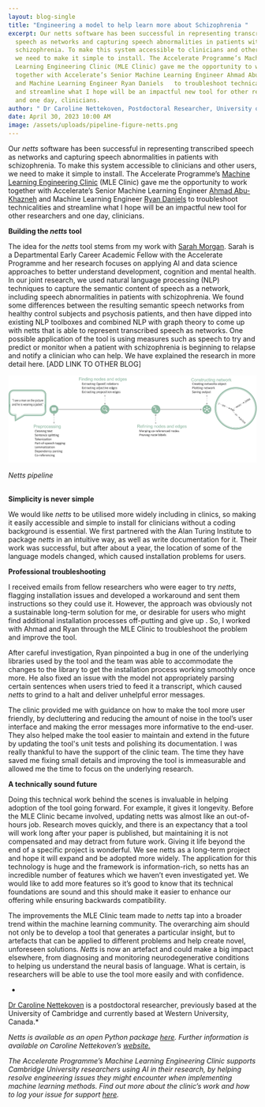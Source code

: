 ```yaml
---
layout: blog-single
title: "Engineering a model to help learn more about Schizophrenia "
excerpt: Our netts software has been successful in representing transcribed
  speech as networks and capturing speech abnormalities in patients with
  schizophrenia. To make this system accessible to clinicians and other users,
  we need to make it simple to install. The Accelerate Programme’s Machine
  Learning Engineering Clinic (MLE Clinic) gave me the opportunity to work
  together with Accelerate’s Senior Machine Learning Engineer Ahmad Abu-Khazneh
  and Machine Learning Engineer Ryan Daniels   to troubleshoot technicalities
  and streamline what I hope will be an impactful new tool for other researchers
  and one day, clinicians.
author: " Dr Caroline Nettekoven, Postdoctoral Researcher, University of Cambridge  "
date: April 30, 2023 10:00 AM
image: /assets/uploads/pipeline-figure-netts.png
---
```

Our *netts* software has been successful in representing transcribed speech as networks and capturing speech abnormalities in patients with schizophrenia. To make this system accessible to clinicians and other users, we need to make it simple to install. The Accelerate Programme’s [Machine Learning Engineering Clinic](https://acceleratescience.github.io/machine-learning-clinic) (MLE Clinic) gave me the opportunity to work together with Accelerate’s Senior Machine Learning Engineer [Ahmad Abu-Khazneh](https://acceleratescience.github.io/team/ahmad-abu-khazneh.html) and Machine Learning Engineer [Ryan Daniels](https://acceleratescience.github.io/team/ryan-daniels.html)  to troubleshoot technicalities and streamline what I hope will be an impactful new tool for other researchers and one day, clinicians.


**Building the *netts* tool**


The idea for the *netts* tool stems from my work with [Sarah Morgan](https://acceleratescience.github.io/team/sarah-morgan.html). Sarah is a Departmental Early Career Academic Fellow with the Accelerate Programme and her research focuses on applying AI and data science approaches to better understand development, cognition and mental health. In our joint research, we used natural  language processing (NLP) techniques to capture the semantic content of speech as a network, including speech abnormalities in patients with schizophrenia. We found some differences between the resulting semantic speech networks from healthy control subjects and psychosis patients, and then have dipped into existing NLP toolboxes and combined NLP with graph theory to come up with netts that is able to represent transcribed speech as networks. One possible application of the tool is using measures such as speech to try and predict or monitor when a patient with schizophrenia is beginning to relapse and notify a clinician who can help. We have explained  the research in more detail here. \[ADD LINK TO OTHER BLOG]

![Netts pipeline](/assets/uploads/pipeline-figure-netts.png "Netts pipeline")

*Netts pipeline*

\
**Simplicity is never simple**


We would like *netts* to be utilised more widely including in clinics, so making it easily accessible and simple to install for clinicians without a coding background is essential. We first partnered with the Alan Turing Institute to package *netts* in an intuitive way, as well as write documentation for it.  Their work was successful, but after about a year, the location of some of the language models changed, which caused installation problems for users.


**Professional troubleshooting**


I received emails from fellow researchers who were eager to try *netts*, flagging installation issues and developed a workaround and sent them instructions so they could use it. However, the approach was obviously not a sustainable long-term solution for me, or desirable for users who might find additional installation processes off-putting and give up . So, I worked with Ahmad and Ryan through the MLE Clinic to troubleshoot the problem and improve the tool.


After careful investigation, Ryan pinpointed a bug in one of the underlying libraries  used by the tool and the team was able to accommodate the changes to the library to get the installation process working smoothly once more. He also fixed an issue with the model not appropriately parsing certain sentences when users tried to feed it a transcript, which caused *netts* to grind to a halt and deliver unhelpful error messages. 


The clinic provided me with guidance on how to make the tool more user friendly, by decluttering and reducing the amount of noise in the tool’s user interface and making the error messages more informative to the end-user. They also helped make the tool easier to maintain and extend in the future by updating the tool's unit tests and polishing its documentation. I was really thankful to have the support of the clinic team. The time they have saved me fixing small details and improving the tool is immeasurable and allowed me the time to focus on the underlying research. 


**A technically sound future**


Doing this technical work behind the scenes is invaluable in helping adoption of the tool going forward. For example, it gives it longevity. Before the MLE Clinic became involved, updating netts was almost like an out-of-hours job. Research moves quickly, and there is an expectancy that a tool will work long after your paper is published, but maintaining it is not compensated and may detract from future work. Giving it life beyond the end of a specific project is wonderful. We see netts as a long-term project and hope it will expand and be adopted more widely. The application for this technology is huge and the framework is information-rich, so netts has an incredible number of features which we haven’t even investigated yet. We would like to add more features so it’s good to know that its technical foundations are sound and this should make it easier to enhance our offering while ensuring backwards compatibility.


The improvements the MLE Clinic team made to *netts* tap into a broader trend within the machine learning community. The overarching aim should not only be to develop a tool that generates a particular insight, but to artefacts  that can be applied to different problems and help create novel, unforeseen solutions. *Netts* is now an artefact and could make a big impact elsewhere, from diagnosing and monitoring neurodegenerative conditions to helping us understand the neural basis of language. What is certain, is researchers will be able to use the tool more easily and with confidence.

*
[Dr Caroline Nettekoven](https://www.caroline-nettekoven.com/) is a postdoctoral researcher, previously based at the University of Cambridge and currently based at Western University, Canada.*


*Netts is available as an open Python package [here](https://alan-turing-institute.github.io/netts/). Further information is available on Caroline Nettekoven’s [website.](https://www.caroline-nettekoven.com/post/netts/)*


*The Accelerate Programme’s Machine Learning Engineering Clinic supports Cambridge University researchers using AI in their research, by helping resolve engineering issues they might encounter when implementing machine learning methods. Find out more about the clinic’s work and how to log your issue for support [here](https://acceleratescience.github.io/machine-learning-clinic).*